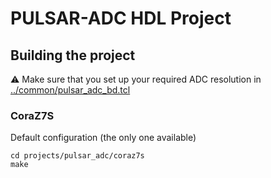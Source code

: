 # PULSAR-ADC HDL Project

## Building the project

:warning: Make sure that you set up your required ADC resolution in [../common/pulsar_adc_bd.tcl](../common/pulsar_adc_bd.tcl)

### CoraZ7S

Default configuration (the only one available)

```
cd projects/pulsar_adc/coraz7s
make
```
